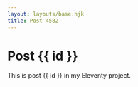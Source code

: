 ```yaml
---
layout: layouts/base.njk
title: Post 4582
---
```


# Post {{ id }}

This is post {{ id }} in my Eleventy project.
